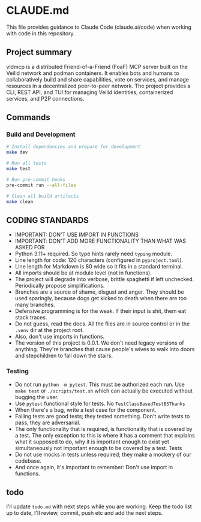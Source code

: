 # CLAUDE.md

This file provides guidance to Claude Code (claude.ai/code) when working with code in this repository.

## Project summary

vldmcp is a distributed Friend-of-a-Friend (FoaF) MCP server built on the Veilid
network and podman containers. It enables bots and humans to collaboratively
build and share capabilities, vote on services, and manage resources in a
decentralized peer-to-peer network. The project provides a CLI, REST API,
and TUI for managing Veilid identities, containerized services, and P2P
connections.

## Commands

### Build and Development
```bash
# Install dependencies and prepare for development
make dev

# Run all tests
make test

# Run pre-commit hooks
pre-commit run --all-files

# Clean all build artifacts
make clean
```

## CODING STANDARDS

* IMPORTANT: DON'T USE IMPORT IN FUNCTIONS
* IMPORTANT: DON'T ADD MORE FUNCTIONALITY THAN WHAT WAS ASKED FOR
* Python 3.11+ required. So type hints rarely need `typing` module.
* Line length for code: 120 characters (configured in `pyproject.toml`).
* Line length for Markdown is 80 wide so it fits in a standard terminal.
* All imports should be at module level (not in functions).
* The project will degrade into verbose, brittle spaghetti if left unchecked.
  Periodically propose simplifications.
* Branches are a source of shame, disgust and anger. They should be used
  sparingly, because dogs get kicked to death when there are too many branches.
* Defensive programming is for the weak. If their input is shit, them eat stack
  traces.
* Do not guess, read the docs. All the files are in source control or in the
  `.venv` dir at the project root.
* Also, don't use imports in functions.
* The version of this project is 0.0.1. We don't need legacy versions of
  anything. They're branches that cause people's wives to walk into doors and
  stepchildren to fall down the stairs.

### Testing

* Do not run `python -m pytest`. This must be authorized each run. Use
  `make test` or `./scripts/test.sh` which can actually be executed without
  bugging the user.
* Use `pytest` functional style for tests. No `TestClassBasedTestBSThanks`
* When there's a bug, write a test case for the component.
* Failing tests are good tests; they tested something. Don't write tests to
  pass, they are adversarial.
* The only functionality that is required, is functionality that is covered by
  a test. The only exception to this is where it has a comment that explains
  what it supposed to do, why it is important enough to exist yet simultaneously
  not important enough to be covered by a test. Tests
* Do not use mocks in tests unless required; they make a mockery of our
  codebase.
* And once again, it's important to remember: Don't use import in functions.

## todo

I'll update `todo.md` with next steps while you are working. Keep the todo list
up to date, I'll review, commit, push etc and add the next steps.
